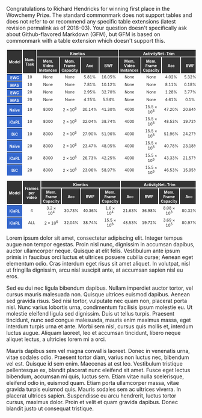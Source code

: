 ---
---

Congratulations to Richard Hendricks for winning first place in the Wowchemy Prize.
The standard commonmark does not support tables and does not refer to or recommend any specific table extensions (latest revision permalink as of 2018-03). Your question doesn't specifically ask about Github-flavored Markdown (GFM), but GFM is based on commonmark with a table extension which doesn't support this.

<table style="border-collapse: separate; text-align: center; vertical-align: middle;font-size:10px; ">
 <thead style="background-color: #333;color: white;">
  <tr>
   <th rowspan="2">Model</th>
   <th rowspan="2">Num. Task</th>
   <th colspan="4">Kinetics</th>
   <th colspan="4">ActivityNet-Trim</th>
   <th colspan="4">UCF101</th>
  </tr>
  <tr>
   <th>Mem. Video Instances</th>
   <th>Mem. Frame Capacity</th>
   <th>Acc</th>
   <th>BWF</th>
   <th>Mem. Video Instances</th>
   <th>Mem. Frame Capacity</th>
   <th>Acc</th>
   <th>BWF</th>
   <th>Mem. Video Instances</th>
   <th>Mem. Frame Capacity</th>
   <th>Acc</th>
   <th>BWF</th>
  </tr>
 </thead>
 <tbody>
  <tr>
   <th style="background-color: #36c;color: #fff">EWC</th>
   <td>10</td>
   <td>None</td>
   <td>None</td>
   <td>5.81%</td>
   <td>16.05%</td>
   <td>None</td>
   <td>None</td>
   <td>4.02%</td>
   <td>5.32%</td>
   <td>None</td>
   <td>None</td>
   <td>9.51%</td>
   <td>98.94%</td>
  </tr>
  <tr>
   <th style="background-color: #36c;color: #fff">MAS</th>
   <td>10</td>
   <td>None</td>
   <td>None</td>
   <td>7.81%</td>
   <td>10.12%</td>
   <td>None</td>
   <td>None</td>
   <td>8.11%</td>
   <td>0.18%</td>
   <td>None</td>
   <td>None</td>
   <td>10.89%</td>
   <td>11.11%</td>
  </tr>
  <tr>
   <th style="background-color: #36c;color: #fff">EWC</th>
   <td>20</td>
   <td>None</td>
   <td>None</td>
   <td>2.95%</td>
   <td>32.70%</td>
   <td>None</td>
   <td>None</td>
   <td>1.28%</td>
   <td>3.77%</td>
   <td>None</td>
   <td>None</td>
   <td>4.71%</td>
   <td>92.12%</td>
  </tr>
  <tr style="border-bottom: 1pt solid black;">
   <th style="background-color: #36c;color: #fff">MAS</th>
   <td>20</td>
   <td>None</td>
   <td>None</td>
   <td>4.25%</td>
   <td>5.54%</td>
   <td>None</td>
   <td>None</td>
   <td>4.61%</td>
   <td>0.1%</td>
   <td>None</td>
   <td>None</td>
   <td>5.90%</td>
   <td>5.31%</td>
  </tr>
  <tr>
   <th style="background-color: #36c;color: #fff">Naive</th>
   <td>10</td>
   <td>8000</td>
   <td>2 × 10<sup>6</sup></td>
   <td>30.14%</td>
   <td>41.30%</td>
   <td>4000</td>
   <td>15.5 × 10<sup>6</sup></td>
   <td>47.20%</td>
   <td>20.64%</td>
   <td>2020</td>
   <td>3.69 × 10<sup>5</sup></td>
   <td>91.42%</td>
   <td>7.43%</td>
  </tr>
  <tr>
   <th style="background-color: #36c;color: #fff">iCaRL</th>
   <td>10</td>
   <td>8000</td>
   <td>2 × 10<sup>6</sup></td>
   <td>32.04%</td>
   <td>38.74%</td>
   <td>4000</td>
   <td>15.5 × 10<sup>6</sup></td>
   <td>48.53%</td>
   <td>19.72%</td>
   <td>2020</td>
   <td>3.69 × 10<sup>5</sup></td>
   <td>80.97%</td>
   <td>18.11%</td>
  </tr>
  <tr>
   <th style="background-color: #36c;color: #fff">BiC</th>
   <td>10</td>
   <td>8000</td>
   <td>2 × 10<sup>6</sup></td>
   <td>27.90%</td>
   <td>51.96%</td>
   <td>4000</td>
   <td>15.5 × 10<sup>6</sup></td>
   <td>51.96%</td>
   <td>24.27%</td>
   <td>2020</td>
   <td>3.69 × 10<sup>5</sup></td>
   <td>78.16%</td>
   <td>18.49%</td>
  </tr>
  <tr>
   <th style="background-color: #36c;color: #fff">Naive</th>
   <td>20</td>
   <td>8000</td>
   <td>2 × 10<sup>6</sup></td>
   <td>23.47%</td>
   <td>48.05%</td>
   <td>4000</td>
   <td>15.5 × 10<sup>6</sup></td>
   <td>40.78%</td>
   <td>23.18%</td>
   <td>2020</td>
   <td>3.69 × 10<sup>5</sup></td>
   <td>87.40%</td>
   <td>10.96%</td>
  </tr>
  <tr>
   <th style="background-color: #36c;color: #fff">iCaRL</th>
   <td>20</td>
   <td>8000</td>
   <td>2 × 10<sup>6</sup></td>
   <td>26.73%</td>
   <td>42.25%</td>
   <td>4000</td>
   <td>15.5 × 10<sup>6</sup></td>
   <td>43.33%</td>
   <td>21.57%</td>
   <td>2020</td>
   <td>3.69 × 10<sup>5</sup></td>
   <td>76.59%</td>
   <td>21.83%</td>
  </tr>
  <tr>
   <th style="background-color: #36c;color: #fff">BiC</th>
   <td>20</td>
   <td>8000</td>
   <td>2 × 10<sup>6</sup></td>
   <td>23.06%</td>
   <td>58.97%</td>
   <td>4000</td>
   <td>15.5 × 10<sup>6</sup></td>
   <td>46.53%</td>
   <td>15.95%</td>
   <td>2020</td>
   <td>3.69 × 10<sup>5</sup></td>
   <td>70.69%</td>
   <td>24.90%</td>
  </tr>
 </tbody>
</table>


<table style="border-collapse: separate; text-align: center; vertical-align: middle;font-size:10px; ">
 <thead style="background-color: #333;color: white;">
  <tr>
   <th rowspan="2">Model</th>
   <th rowspan="2">Frames per video</th>
   <th colspan="4">Kinetics</th>
   <th colspan="4">ActivityNet-Trim</th>
   <th colspan="4">UCF101</th>
  </tr>
  <tr>
   <th>Mem. Frame Capacity</th>
   <th>Acc</th>
   <th>BWF</th>
   <th>Mem. Frame Capacity</th>
   <th>Acc</th>
   <th>BWF</th>
   <th>Mem. Frame Capacity</th>
   <th>Acc</th>
   <th>BWF</th>
  </tr>
 </thead>
 <tbody>
  <tr>
   <th style="background-color: #36c;color: #fff">iCaRL</th>
   <td>4</td>
   <td>3.2 × 10<sup>4</sup></td>
   <td>30.73%</td>
   <td>40.36%</td>
   <td>1.6 × 10<sup>4</sup></td>
   <td>21.63%</td>
   <td>36.98%</td>
   <td>8.08 × 10<sup>3</sup></td>
   <td>80.32%</td>
   <td>17.13%</td>
  </tr>
  <tr>
   <th style="background-color: #36c;color: #fff">iCaRL</th>
   <td>ALL</td>
   <td>2 × 10<sup>6</sup></td>
   <td>32.04%</td>
   <td>38.74%</td>
   <td>15.5 × 10<sup>6</sup></td>
   <td>48.53%</td>
   <td>19.72%</td>
   <td>3.69 × 10<sup>5</sup></td>
   <td>80.97%</td>
   <td>18.11%</td>
  </tr>
 </tbody>
</table>

<!--more-->

Lorem ipsum dolor sit amet, consectetur adipiscing elit. Integer tempus augue non tempor egestas. Proin nisl nunc, dignissim in accumsan dapibus, auctor ullamcorper neque. Quisque at elit felis. Vestibulum ante ipsum primis in faucibus orci luctus et ultrices posuere cubilia curae; Aenean eget elementum odio. Cras interdum eget risus sit amet aliquet. In volutpat, nisl ut fringilla dignissim, arcu nisl suscipit ante, at accumsan sapien nisl eu eros.

Sed eu dui nec ligula bibendum dapibus. Nullam imperdiet auctor tortor, vel cursus mauris malesuada non. Quisque ultrices euismod dapibus. Aenean sed gravida risus. Sed nisi tortor, vulputate nec quam non, placerat porta nisl. Nunc varius lobortis urna, condimentum facilisis ipsum molestie eu. Ut molestie eleifend ligula sed dignissim. Duis ut tellus turpis. Praesent tincidunt, nunc sed congue malesuada, mauris enim maximus massa, eget interdum turpis urna et ante. Morbi sem nisl, cursus quis mollis et, interdum luctus augue. Aliquam laoreet, leo et accumsan tincidunt, libero neque aliquet lectus, a ultricies lorem mi a orci.

Mauris dapibus sem vel magna convallis laoreet. Donec in venenatis urna, vitae sodales odio. Praesent tortor diam, varius non luctus nec, bibendum vel est. Quisque id sem enim. Maecenas at est leo. Vestibulum tristique pellentesque ex, blandit placerat nunc eleifend sit amet. Fusce eget lectus bibendum, accumsan mi quis, luctus sem. Etiam vitae nulla scelerisque, eleifend odio in, euismod quam. Etiam porta ullamcorper massa, vitae gravida turpis euismod quis. Mauris sodales sem ac ultrices viverra. In placerat ultrices sapien. Suspendisse eu arcu hendrerit, luctus tortor cursus, maximus dolor. Proin et velit et quam gravida dapibus. Donec blandit justo ut consequat tristique.
